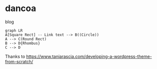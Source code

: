 # dancoa
blog

```mermaid
graph LR
A[Square Rect] -- Link text --> B((Circle))
A --> C(Round Rect)
B --> D{Rhombus}
C --> D
```

Thanks to https://www.taniarascia.com/developing-a-wordpress-theme-from-scratch/
